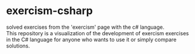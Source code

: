 # exercism-csharp
solved exercises from the 'exercism' page with the c# language.  
This repository is a visualization of the development of exercism exercises in the C# language 
for anyone who wants to use it or simply compare solutions.
